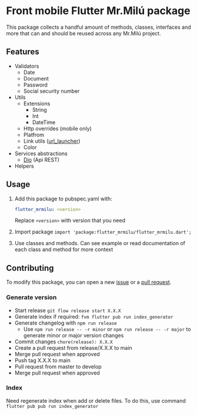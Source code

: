 # Front mobile Flutter Mr.Milú package

This package collects a handful amount of methods, classes, interfaces and more that can and should be reused across any Mr.Milú project.

## Features

- Validators
  - Date
  - Document
  - Password
  - Social security number
- Utils
  - Extensions
    - String
    - Int
    - DateTime
  - Http overrides (mobile only)
  - Platfrom
  - Link utils ([url_launcher](https://pub.dev/packages/url_launcher))
  - Color
- Services abstractions
  - [Dio](https://pub.dev/packages/dio) (Api REST)
- Helpers

## Usage

1. Add this package to pubspec.yaml with:

    ```yaml
    flutter_mrmilu: <version>
    ```

    Replace `<version>` with version that you need

2. Import package `import 'package:flutter_mrmilu/flutter_mrmilu.dart';`
3. Use classes and methods. Can see example or read documentation of each class and method for more context

## Contributing

To modify this package, you can open a new [issue](https://github.com/mrmilu/flutter_mrmilu/issues/new/choose) or a [pull request](https://github.com/mrmilu/flutter_mrmilu/compare).

### Generate version

- Start release `git flow release start X.X.X`
- Generate index if required: `fvm flutter pub run index_generator`
- Generate changelog with `npm run release`
  - Use `npm run release -- -r minor` or `npm run release -- -r major` to generate minor or major version changes
- Commit changes `chore(release): X.X.X`
- Create a pull request from release/X.X.X to main
- Merge pull request when approved
- Push tag X.X.X to main
- Pull request from master to develop
- Merge pull request when approved

### Index

Need regenerate index when add or delete files. To do this, use command `flutter pub pub run index_generator`
